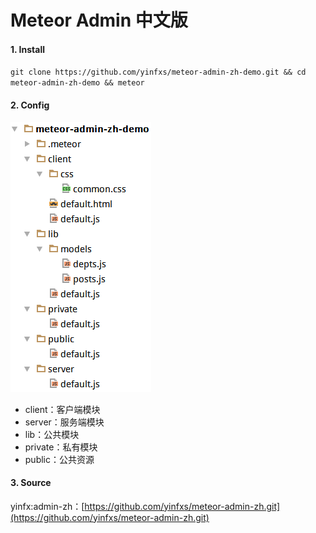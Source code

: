 Meteor Admin 中文版
============

#### 1. Install ####
`git clone https://github.com/yinfxs/meteor-admin-zh-demo.git && cd meteor-admin-zh-demo && meteor`

#### 2. Config ####
![用户目录](./readme/project-tree.png)  

* client：客户端模块  
* server：服务端模块  
* lib：公共模块  
* private：私有模块  
* public：公共资源  


#### 3. Source ####
yinfx:admin-zh：[https://github.com/yinfxs/meteor-admin-zh.git](https://github.com/yinfxs/meteor-admin-zh.git)   